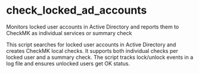 # check_locked_ad_accounts
Monitors locked user accounts in Active Directory and reports them to CheckMK as individual services or summary check

This script searches for locked user accounts in Active Directory and creates CheckMK local checks. It supports both individual checks per locked user and a summary check. The script tracks lock/unlock events in a log file and ensures unlocked users get OK status.
